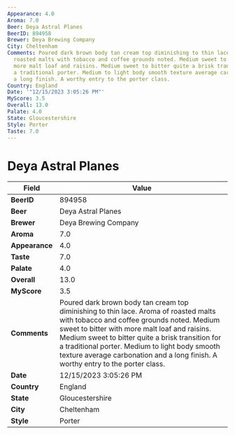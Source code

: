 ```yaml
---
Appearance: 4.0
Aroma: 7.0
Beer: Deya Astral Planes
BeerID: 894958
Brewer: Deya Brewing Company
City: Cheltenham
Comments: Poured dark brown body tan cream top diminishing to thin lace. Aroma of
  roasted malts with tobacco and coffee grounds noted. Medium sweet to bitter with
  more malt loaf and raisins. Medium sweet to bitter quite a brisk transition for
  a traditional porter. Medium to light body smooth texture average carbonation and
  a long finish. A worthy entry to the porter class.
Country: England
Date: '"12/15/2023 3:05:26 PM"'
MyScore: 3.5
Overall: 13.0
Palate: 4.0
State: Gloucestershire
Style: Porter
Taste: 7.0
---
```


# Deya Astral Planes

| Field         | Value |
|---------------|-------|
| **BeerID** | 894958 |
| **Beer** | Deya Astral Planes |
| **Brewer** | Deya Brewing Company |
| **Aroma** | 7.0 |
| **Appearance** | 4.0 |
| **Taste** | 7.0 |
| **Palate** | 4.0 |
| **Overall** | 13.0 |
| **MyScore** | 3.5 |
| **Comments** | Poured dark brown body tan cream top diminishing to thin lace. Aroma of roasted malts with tobacco and coffee grounds noted. Medium sweet to bitter with more malt loaf and raisins. Medium sweet to bitter quite a brisk transition for a traditional porter. Medium to light body smooth texture average carbonation and a long finish. A worthy entry to the porter class. |
| **Date** | 12/15/2023 3:05:26 PM |
| **Country** | England |
| **State** | Gloucestershire |
| **City** | Cheltenham |
| **Style** | Porter |
